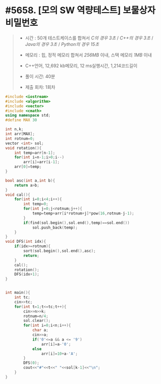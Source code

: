 

# #5658. [모의 SW 역량테스트] 보물상자 비밀번호

>- 시간 : 50개 테스트케이스를 합쳐서 *C의 경우 3초* / *C++의 경우 3초* / *Java의 경우 3초* / *Python의 경우 15초*
>- 메모리 : 힙, 정적 메모리 합쳐서 *256MB* 이내, 스택 메모리 *1MB* 이내
>- C++언어, 12,692 kb메모리, 12 ms실행시간, 1,214코드길이
>
>- 풀이 시간: 40분
>
>- 제출 회차: 1회차

``` c++
#include <iostream>
#include <algorithm>
#include <vector>
#include <cmath>
using namespace std;
#define MAX 30

int n,k;
int arr[MAX];
int rotnum=0;
vector <int> sol;
void rotation(){
    int temp=arr[n-1];
    for(int i=n-1;i>0;i--)
        arr[i]=arr[i-1];
    arr[0]=temp;
}

bool asc(int a,int b){
    return a>b;
}
void cal(){
    for(int i=0;i<4;i++){
        int temp=0;
        for(int j=0;j<rotnum;j++){
            temp=temp+arr[i*rotnum+j]*pow(16,rotnum-j-1);
        }
        if(find(sol.begin(),sol.end(),temp)==sol.end())
            sol.push_back(temp);
    }
}
void DFS(int idx){
    if(idx>=rotnum){
        sort(sol.begin(),sol.end(),asc);
        return;
    }
    cal();
    rotation();
    DFS(idx+1);
}


int main(){
    int tc;
    cin>>tc;
    for(int t=1;t<=tc;t++){
        cin>>n>>k;
        rotnum=n/4;
        sol.clear();
        for(int i=0;i<n;i++){
            char a;
            cin>>a;
            if('0'<=a && a <= '9')
                arr[i]=a-'0';
            else
                arr[i]=10+a-'A';
        }
        DFS(0);
        cout<<"#"<<t<<" "<<sol[k-1]<<"\n";
    }
}

```


